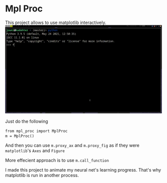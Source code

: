 # Mpl Proc
This project allows to use matplotlib interactively.
![](video.gif)

Just do the following
```
from mpl_proc import MplProc
m = MplProc()
```

And then you can use `m.proxy_ax` and `m.proxy_fig` as if they were `matplotlib`'s `Axes` and `Figure`

More effecient approach is to use `m.call_function`

I made this project to animate my neural net's learning progress.
That's why matplotlib is run in another process.